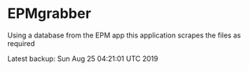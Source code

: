 # EPMgrabber
Using a database from the EPM app this application scrapes the files as required


Latest backup: Sun Aug 25 04:21:01 UTC 2019
